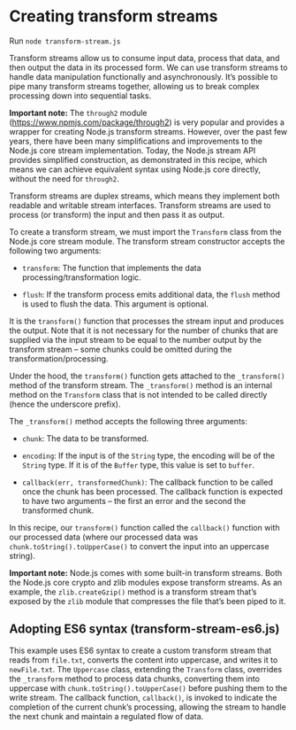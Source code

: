 # Creating transform streams

Run `node transform-stream.js`

Transform streams allow us to consume input data, process that data, and then output the data in
its processed form. We can use transform streams to handle data manipulation functionally and
asynchronously. It’s possible to pipe many transform streams together, allowing us to break complex
processing down into sequential tasks.

**Important note:**
The `through2` module (<https://www.npmjs.com/package/through2>) is very
popular and provides a wrapper for creating Node.js transform streams. However, over the
past few years, there have been many simplifications and improvements to the Node.js core
stream implementation. Today, the Node.js stream API provides simplified construction, as
demonstrated in this recipe, which means we can achieve equivalent syntax using Node.js core
directly, without the need for `through2`.

Transform streams are duplex streams, which means they implement both readable and writable stream
interfaces. Transform streams are used to process (or transform) the input and then pass it as output.

To create a transform stream, we must import the `Transform` class from the Node.js core stream
module. The transform stream constructor accepts the following two arguments:

- `transform`: The function that implements the data processing/transformation logic.

- `flush`: If the transform process emits additional data, the `flush` method is used to flush the
  data. This argument is optional.

It is the `transform()` function that processes the stream input and produces the output. Note that it is not necessary for the number of chunks that are supplied via the input stream to be equal to the number output by the transform stream – some chunks could be omitted during the transformation/processing.

Under the hood, the `transform()` function gets attached to the `_transform()` method of the
transform stream. The `_transform()` method is an internal method on the `Transform` class
that is not intended to be called directly (hence the underscore prefix).

The `_transform()` method accepts the following three arguments:

- `chunk`: The data to be transformed.

- `encoding`: If the input is of the `String` type, the encoding will be of the `String` type. If
  it is of the `Buffer` type, this value is set to `buffer`.

- `callback(err, transformedChunk)`: The callback function to be called once the
  chunk has been processed. The callback function is expected to have two arguments – the first
  an error and the second the transformed chunk.

In this recipe, our `transform()` function called the `callback()` function with our processed
data (where our processed data was `chunk.toString().toUpperCase()` to convert the input
into an uppercase string).

**Important note:**
Node.js comes with some built-in transform streams. Both the Node.js core crypto and zlib
modules expose transform streams. As an example, the `zlib.createGzip()` method is
a transform stream that’s exposed by the `zlib` module that compresses the file that’s been
piped to it.

## Adopting ES6 syntax (transform-stream-es6.js)

This example uses ES6 syntax to create a custom transform stream that reads from `file.txt`, converts
the content into uppercase, and writes it to `newFile.txt`. The `Uppercase` class, extending the
`Transform` class, overrides the `_transform` method to process data chunks, converting them
into uppercase with `chunk.toString().toUpperCase()` before pushing them to the write
stream. The callback function, `callback()`, is invoked to indicate the completion of the current
chunk’s processing, allowing the stream to handle the next chunk and maintain a regulated flow of data.
